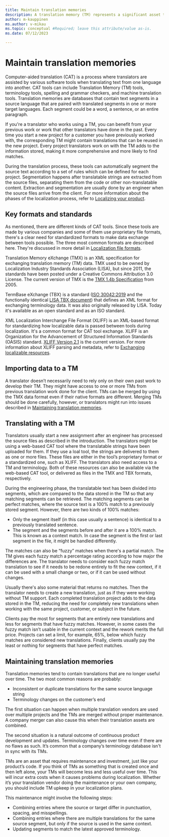 ```yaml
---
title: Maintain translation memories
description: A translation memory (TM) represents a significant asset that demands careful maintenance.
author: m-kauppinen
ms.author: v-mikau
ms.topic: conceptual #Required; leave this attribute/value as-is.
ms.date: 07/12/2023

--- 
```


# Maintain translation memories

Computer-aided translation (CAT) is a process where translators are assisted by various software tools when translating text from one language into another. CAT tools can include Translation Memory (TM) tools, terminology tools, spelling and grammar checkers, and machine translation tools. Translation memories are databases that contain text segments in a source language that are paired with translated segments in one or more target languages. Each segment could be a word, a sentence, or an entire paragraph.

If you're a translator who works using a TM, you can benefit from your previous work or work that other translators have done in the past. Every time you start a new project for a customer you have previously worked with, the corresponding TM might contain translations that can be reused in the new project. Every project translators work on with the TM adds to the information stored, making it more comprehensive and more likely to find matches.

During the translation process, these tools can automatically segment the source text according to a set of rules which can be defined for each project. Segmentation happens after translatable strings are extracted from the source files, separating them from the code or other non-translatable content. Extraction and segmentation are usually done by an engineer when the source files arrive from the client. For more information about the phases of the localization process, refer to [Localizing your product](localization-overview.md).

## Key formats and standards

As mentioned, there are different kinds of CAT tools. Since these tools are made by various companies and some of them use proprietary file formats, there's a clear need for standardized formats to make data exchange between tools possible. The three most common formats are described here. They're discussed in more detail in [Localization file formats](localization-file-formats.md).

Translation Memory eXchange (TMX) is an XML specification for exchanging translation memory (TM) data. TMX used to be owned by Localization Industry Standards Association (LISA), but since 2011, the standards have been posted under a Creative Commons Attribution 3.0 License. The current version of TMX is the [TMX 1.4b Specification](https://www.gala-global.org/tmx-14b) from 2005.

TermBase eXchange (TBX) is a standard ([ISO 30042:2019](https://www.iso.org/standard/62510.html) and the functionally identical [LISA TBX document](https://www.gala-global.org/sites/default/files/migrated-pages/docs/tbx_oscar_0.pdf)) that defines an XML format for exchanging terminology data. It was also originally released by LISA. Today it's available as an open standard and as an ISO standard.

XML Localization Interchange File Format (XLIFF) is an XML-based format for standardizing how localizable data is passed between tools during localization. It's a common format for CAT tool exchange. XLIFF is an Organization for the Advancement of Structured Information Standards (OASIS) standard. [XLIFF Version 2.1](http://docs.oasis-open.org/xliff/xliff-core/v2.1/xliff-core-v2.1.html) is the current version. For more information about XLIFF parsing and metadata, refer to [Exchanging localizable resources](exchanging-localizable-resources.md).

## Importing data to a TM

A translator doesn’t necessarily need to rely only on their own past work to develop their TM. They might have access to one or more TMs from previous translation work done for the client. TMs can be merged by using the TMX data format even if their native formats are different. Merging TMs should be done carefully, however, or translators might run into issues described in [Maintaining translation memories](#maintaining-translation-memories).

## Translating with a TM

Translators usually start a new assignment after an engineer has processed the source files as described in the introduction. The translators might be using a web-based CAT tool where the translatable strings have been uploaded for them. If they use a loal tool, the strings are delivered to them as one or more files. These files are either in the tool’s proprietary format or a standardized one, such as XLIFF. The translators also need access to a TM and terminology. Both of these resources can also be available via the web-based CAT tool, or delivered as files in the TMX and TBX formats, respectively.

During the engineering phase, the translatable text has been divided into segments, which are compared to the data stored in the TM so that any matching segments can be retrieved. The matching segments can be perfect matches, where the source text is a 100% match to a previously stored segment. However, there are two kinds of 100% matches:

- Only the segment itself (in this case usually a sentence) is identical to a previously translated sentence.
- The segment and the segments before and after it are a 100% match. This is known as a context match. In case the segment is the first or last segment in the file, it might be handled differently.

The matches can also be “fuzzy” matches when there's a partial match. The TM gives each fuzzy match a percentage rating according to how major the differences are. The translator needs to consider each fuzzy match translation to see if it needs to be redone entirely to fit the new context, if it can be used with a small change or two, or if it can be used without changes.

Usually there's also some material that returns no matches. Then the translator needs to create a new translation, just as if they were working without TM support. Each completed translation project adds to the data stored in the TM, reducing the need for completely new translations when working with the same project, customer, or subject in the future.

Clients pay the most for segments that are entirely new translations and less for segments that have fuzzy matches. However, in some cases the fuzzy match isn’t usable in the current context and the rework merits the full price. Projects can set a limit, for example, 65%, below which fuzzy matches are considered new translations. Finally, clients usually pay the least or nothing for segments that have perfect matches.

## Maintaining translation memories

Translation memories tend to contain translations that are no longer useful over time. The two most common reasons are probably:

- Inconsistent or duplicate translations for the same source language string
- Terminology changes on the customer’s end

The first situation can happen when multiple translation vendors are used over multiple projects and the TMs are merged without proper maintenance. A company merger can also cause this when their translation assets are combined.

The second situation is a natural outcome of continuous product development and updates. Terminology changes over time even if there are no flaws as such. It’s common that a company’s terminology database isn't in sync with its TMs.

TMs are an asset that requires maintenance and investment, just like your product’s code. If you think of TMs as something that is created once and then left alone, your TMs will become less and less useful over time. This will incur extra costs when it causes problems during localization. Whether it’s your translation vendor doing the maintenance or your own company, you should include TM upkeep in your localization plans.

This maintenance might involve the following steps:

- Combining entries where the source or target differ in punctuation, spacing, and misspellings.
- Combining entries where there are multiple translations for the same source segment, but only if the source is used in the same context.
- Updating segments to match the latest approved terminology.
